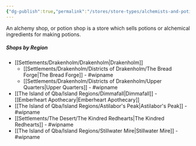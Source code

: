 ```yaml
---
{"dg-publish":true,"permalink":"/stores/store-types/alchemists-and-potion-shops/alchemist-or-potion-shop/"}
---
```



An alchemy shop, or potion shop is a store which sells potions or alchemical ingredients for making potions. 

##### Shops by Region
- [[Settlements/Drakenholm/Drakenholm\|Drakenholm]]
	- [[Settlements/Drakenholm/Districts of Drakenholm/The Bread Forge\|The Bread Forge]] - #wipname 
	- [[Settlements/Drakenholm/Districts of Drakenholm/Upper Quarters\|Upper Quarters]] - #wipname 
- [[The Island of Qba/Island Regions/Dimmafall\|Dimmafall]] - [[Emberheart Apothecary\|Emberheart Apothecary]]
- [[The Island of Qba/Island Regions/Astilabor's Peak\|Astilabor's Peak]] - #wipname 
- [[Settlements/The Desert/The Kindred Redhearts\|The Kindred Redhearts]] - #wipname 
- [[The Island of Qba/Island Regions/Stillwater Mire\|Stillwater Mire]] - #wipname 


